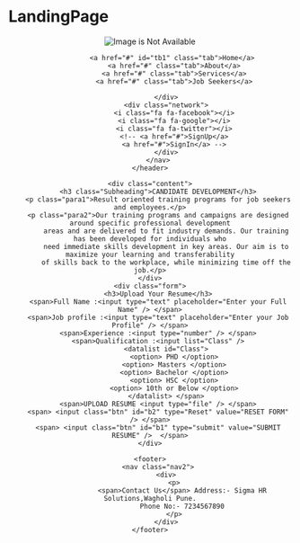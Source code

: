 # LandingPage
<html lang="en">

<head>
    <meta charset="UTF-8">
    <meta http-equiv="X-UA-Compatible" content="IE=edge">
    <meta name="viewport" content="width=device-width, initial-scale=1.0">
    <link rel="stylesheet" href="LandingPage.css">
    <link rel="stylesheet" href="https://cdnjs.cloudflare.com/ajax/libs/font-awesome/4.7.0/css/font-awesome.min.css">
    <link rel="preconnect" href="https://fonts.googleapis.com">
    <link rel="preconnect" href="https://fonts.gstatic.com" crossorigin>
    <link href="https://fonts.googleapis.com/css2?family=Oswald:wght@300&display=swap" rel="stylesheet">
    <title>My Landing Page:</title>
</head>

<body>
    <header class="head1">
        <nav class="nav1">
            <div class="logo">
                <img id="logo" src="C:\Users\HP\Pictures\logo.jpg" alt="Image is Not Available" title="My Logo">
            </div>
            <div class="menu">

                <a href="#" id="tb1" class="tab">Home</a> 
                <a href="#" class="tab">About</a>
                <a href="#" class="tab">Services</a>
                <a href="#" class="tab">Job Seekers</a>

            </div>
            <div class="network">
                <i class="fa fa-facebook"></i>
                <i class="fa fa-google"></i>
                <i class="fa fa-twitter"></i>
                <!-- <a href="#">SignUp</a>
                <a href="#">SignIn</a> -->
            </div>
        </nav>
    </header>

    <div class="content">
        <h3 class="Subheading">CANDIDATE DEVELOPMENT</h3>
        <p class="para1">Result oriented training programs for job seekers and employees.</p>
        <p class="para2">Our training programs and campaigns are designed around specific professional development
            areas and are delivered to fit industry demands. Our training has been developed for individuals who
            need immediate skills development in key areas. Our aim is to maximize your learning and transferability
            of skills back to the workplace, while minimizing time off the job.</p>
    </div>
    <div class="form">
        <h3>Upload Your Resume</h3>
        <span>Full Name :<input type="text" placeholder="Enter your Full Name" /> </span>
        <span>Job profile :<input type="text" placeholder="Enter your Job Profile" /> </span>
        <span>Experience :<input type="number" /> </span>
        <span>Qualification :<input list="Class" />
            <datalist id="Class">
                <option> PHD </option>
                <option> Masters </option>
                <option> Bachelor </option>
                <option> HSC </option>
                <option> 10th or Below </option>
            </datalist> </span>
        <span>UPLOAD RESUME <input type="file" /> </span>
        <span> <input class="btn" id="b2" type="Reset" value="RESET FORM" /> </span>
        <span> <input class="btn" id="b1" type="submit" value="SUBMIT RESUME" />  </span>
    </div>
    
    <footer>
        <nav class="nav2">
            <div>
                <p>
                    <span>Contact Us</span> Address:- Sigma HR Solutions,Wagholi Pune.
                    Phone No:- 7234567890
                </p>
            </div>
    </footer>
</body>

</html>
